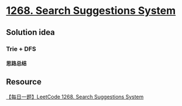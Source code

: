 # [1268. Search Suggestions System](https://leetcode.com/problems/search-suggestions-system/)

## Solution idea
### Trie + DFS
#### 思路总结

## Resource
[【每日一题】LeetCode 1268. Search Suggestions System](https://www.youtube.com/watch?v=GTPgTxTuung&t=319s&ab_channel=HuifengGuan)